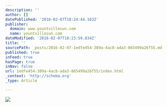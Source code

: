 ```yaml
---
description: ''
author: []
datePublished: '2016-02-07T18:24:44.163Z'
publisher:
  domain: www.yountvillesun.com
  name: yountvillesun.com
dateModified: '2016-02-07T18:23:59.834Z'
title: ''
sourcePath: _posts/2016-02-07-1edfe454-389a-4ac8-ada3-865499a26f55.md
published: true
inFeed: true
hasPage: true
inNav: false
url: 1edfe454-389a-4ac8-ada3-865499a26f55/index.html
_context: 'http://schema.org'
_type: Article

---
```

![](http://www.yountvillesun.com/Yountville_Sun/Front_Page_files/shapeimage_11.png)